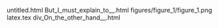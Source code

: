 untitled.html
But_I_must_explain_to__.html
figures/figure_1/figure_1.png
latex.tex
div_On_the_other_hand__.html